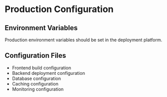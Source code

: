 # Production Configuration

## Environment Variables
Production environment variables should be set in the deployment platform.

## Configuration Files
- Frontend build configuration
- Backend deployment configuration
- Database configuration
- Caching configuration
- Monitoring configuration
